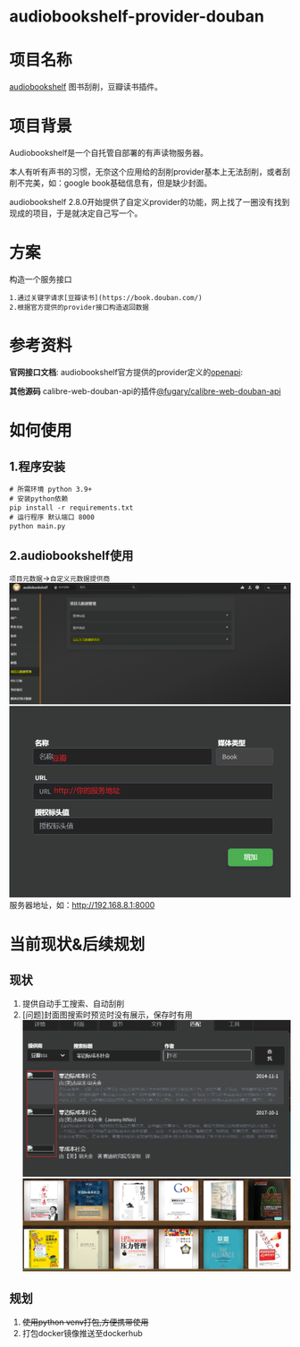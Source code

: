 # audiobookshelf-provider-douban
# 项目名称
[audiobookshelf](https://www.audiobookshelf.org/) 图书刮削，豆瓣读书插件。

# 项目背景
Audiobookshelf是一个自托管自部署的有声读物服务器。

本人有听有声书的习惯，无奈这个应用给的刮削provider基本上无法刮削，或者刮削不完美，如：google book基础信息有，但是缺少封面。

audiobookshelf 2.8.0开始提供了自定义provider的功能，网上找了一圈没有找到现成的项目，于是就决定自己写一个。

# 方案
构造一个服务接口

    1.通过关键字请求[豆瓣读书](https://book.douban.com/)
    2.根据官方提供的provider接口构造返回数据

# 参考资料
**官网接口文档**:
audiobookshelf官方提供的provider定义的[openapi](https://github.com/advplyr/audiobookshelf/blob/master/custom-metadata-provider-specification.yaml):

**其他源码**
calibre-web-douban-api的插件[@fugary/calibre-web-douban-api](https://github.com/fugary/calibre-web-douban-api)

# 如何使用
## 1.程序安装
```
# 所需环境 python 3.9+
# 安装python依赖
pip install -r requirements.txt
# 运行程序 默认端口 8000
python main.py
```
## 2.audiobookshelf使用
`项目元数据`->`自定义元数据提供商`
![自定义元数据1](./images/配置元数据管理-1.PNG)
![自定义元数据2](./images/配置元数据管理-2.PNG)
服务器地址，如：http://192.168.8.1:8000

# 当前现状&后续规划
## 现状
1. 提供自动手工搜索、自动刮削
2. [问题]封面图搜索时预览时没有展示，保存时有用
![搜索封面图缺失](./images/问题1-封面图缺失.PNG)
![保存封面有效](./images/问题1-封面图缺失-效果.PNG)


## 规划
1. ~~使用python venv打包,方便携带使用~~
2. 打包docker镜像推送至dockerhub


